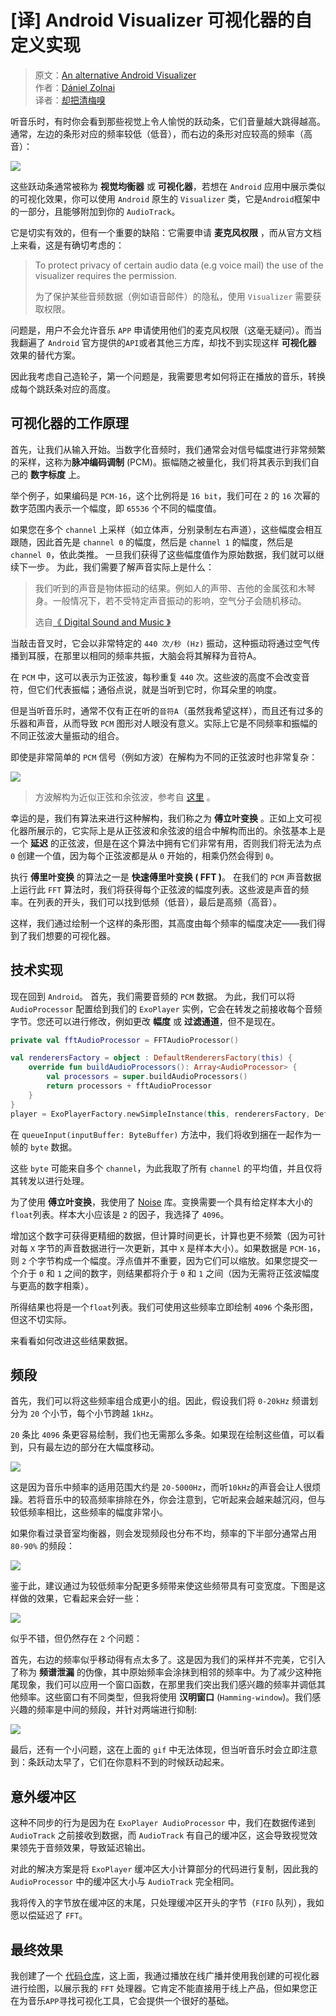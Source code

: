 # [译] Android Visualizer 可视化器的自定义实现

> 原文：[An alternative Android Visualizer](https://www.egeniq.com/blog/alternative-android-visualizer)  
> 作者：[Dániel Zolnai](https://www.egeniq.com/blog/alternative-android-visualizer)  
> 译者：[却把清梅嗅](https://github.com/qingmei2)  

听音乐时，有时你会看到那些视觉上令人愉悦的跃动条，它们音量越大跳得越高。通常，左边的条形对应的频率较低（低音），而右边的条形对应较高的频率（高音）：

![](image1.gif)

这些跃动条通常被称为 **视觉均衡器** 或 **可视化器**，若想在 `Android` 应用中展示类似的可视化效果，你可以使用 `Android` 原生的 `Visualizer` 类，它是`Android`框架中的一部分，且能够附加到你的 `AudioTrack`。

它是切实有效的，但有一个重要的缺陷：它需要申请 **麦克风权限** ，而从官方文档上来看，这是有确切考虑的：

> To protect privacy of certain audio data (e.g voice mail) the use of the visualizer requires the permission.
>
>为了保护某些音频数据（例如语音邮件）的隐私，使用 `Visualizer` 需要获取权限。

问题是，用户不会允许音乐 `APP` 申请使用他们的麦克风权限（这毫无疑问）。而当我翻遍了 `Android` 官方提供的`API`或者其他三方库，却找不到实现这样 **可视化器** 效果的替代方案。

因此我考虑自己造轮子，第一个问题是，我需要思考如何将正在播放的音乐，转换成每个跳跃条对应的高度。

## 可视化器的工作原理

首先，让我们从输入开始。当数字化音频时，我们通常会对信号幅度进行非常频繁的采样，这称为**脉冲编码调制** (PCM)。振幅随之被量化，我们将其表示到我们自己的 **数字标度** 上。

举个例子，如果编码是 `PCM-16`，这个比例将是 `16 bit`，我们可在 `2` 的 `16` 次幂的数字范围内表示一个幅度，即 `65536` 个不同的幅度值。

如果您在多个 `channel` 上采样（如立体声，分别录制左右声道），这些幅度会相互跟随，因此首先是 `channel 0` 的幅度，然后是 `channel 1` 的幅度，然后是 `channel 0`，依此类推。 一旦我们获得了这些幅度值作为原始数据，我们就可以继续下一步。 为此，我们需要了解声音实际上是什么：

> 我们听到的声音是物体振动的结果。例如人的声带、吉他的金属弦和木琴身。一般情况下，若不受特定声音振动的影响，空气分子会随机移动。  
>  
> 选自[《 Digital Sound and Music 》](http://digitalsoundandmusic.com/2-1-1-sound-waves-sine-waves-and-harmonic-motion/)

当敲击音叉时，它会以非常特定的 `440 次/秒 (Hz)` 振动，这种振动将通过空气传播到耳膜，在那里以相同的频率共振，大脑会将其解释为音符A。

在 `PCM` 中，这可以表示为正弦波，每秒重复 `440` 次。这些波的高度不会改变音符，但它们代表振幅；通俗点说，就是当听到它时，你耳朵里的响度。

但是当听音乐时，通常不仅有正在听的`音符A`（虽然我希望这样），而且还有过多的乐器和声音，从而导致 `PCM` 图形对人眼没有意义。实际上它是不同频率和振幅的不同正弦波大量振动的组合。

即使是非常简单的 `PCM` 信号（例如方波）在解构为不同的正弦波时也非常复杂：

![](image2.gif)

> 方波解构为近似正弦和余弦波，参考自 [这里](https://visualizingmath.tumblr.com/post/63962473846/1ucasvb-the-fourier-transform-takes-an-input) 。

幸运的是，我们有算法来进行这种解构，我们称之为 **傅立叶变换** 。正如上文可视化器所展示的，它实际上是从正弦波和余弦波的组合中解构而出的。余弦基本上是一个 **延迟** 的正弦波，但是在这个算法中拥有它们非常有用，否则我们将无法为点 `0` 创建一个值，因为每个正弦波都是从 `0` 开始的，相乘仍然会得到 `0`。

执行 **傅里叶变换** 的算法之一是 **快速傅里叶变换 ( FFT )**。 在我们的 `PCM` 声音数据上运行此 `FFT` 算法时，我们将获得每个正弦波的幅度列表。这些波是声音的频率。在列表的开头，我们可以找到低频（低音），最后是高频（高音）。

这样，我们通过绘制一个这样的条形图，其高度由每个频率的幅度决定——我们得到了我们想要的可视化器。

## 技术实现

现在回到 `Android`。 首先，我们需要音频的 `PCM` 数据。 为此，我们可以将 `AudioProcessor` 配置给到我们的 `ExoPlayer` 实例，它会在转发之前接收每个音频字节。您还可以进行修改，例如更改 **幅度** 或 **过滤通道**，但不是现在。

```Kotlin
private val fftAudioProcessor = FFTAudioProcessor()

val renderersFactory = object : DefaultRenderersFactory(this) {
    override fun buildAudioProcessors(): Array<AudioProcessor> {
        val processors = super.buildAudioProcessors()
        return processors + fftAudioProcessor
    }
}
player = ExoPlayerFactory.newSimpleInstance(this, renderersFactory, DefaultTrackSelector())
```

在 `queueInput(inputBuffer: ByteBuffer)` 方法中，我们将收到捆在一起作为一帧的 `byte` 数据。

这些 `byte` 可能来自多个 `channel`，为此我取了所有 `channel` 的平均值，并且仅将其转发以进行处理。

为了使用 **傅立叶变换**，我使用了 [Noise](https://github.com/paramsen/noise) 库。变换需要一个具有给定样本大小的`float`列表。样本大小应该是 `2` 的因子，我选择了 `4096`。

增加这个数字可获得更精细的数据，但计算时间更长，计算也更不频繁（因为可针对每 `X` 字节的声音数据进行一次更新，其中 `X` 是样本大小）。如果数据是 `PCM-16`，则 `2` 个字节构成一个幅度。浮点值并不重要，因为它们可以缩放。如果您提交一个介于 `0` 和 `1` 之间的数字，则结果都将介于 `0` 和 `1` 之间（因为无需将正弦波幅度与更高的数字相乘）。

所得结果也将是一个`float`列表。我们可使用这些频率立即绘制 `4096` 个条形图，但这不切实际。

来看看如何改进这些结果数据。

## 频段

首先，我们可以将这些频率组合成更小的组。因此，假设我们将 `0-20kHz` 频谱划分为 `20` 个小节，每个小节跨越 `1kHz`。

`20` 条比 `4096` 条更容易绘制，我们也无需那么多条。如果现在绘制这些值，可以看到，只有最左边的部分在大幅度移动。

![](image3.gif)

这是因为音乐中频率的适用范围大约是 `20-5000Hz`，而听`10kHz`的声音会让人很烦躁。若将音乐中的较高频率排除在外，你会注意到，它听起来会越来越沉闷，但与较低频率相比，这些频率的幅度非常小。

如果你看过录音室均衡器，则会发现频段也分布不均，频率的下半部分通常占用 `80-90%` 的频段：

![](image6.jpeg)

鉴于此，建议通过为较低频率分配更多频带来使这些频带具有可变宽度。下图是这样做的效果，它看起来会好一些：

![](image4.gif)

似乎不错，但仍然存在 `2` 个问题：

首先，右边的频率似乎移动得有点太多了。这是因为我们的采样并不完美，它引入了称为 **频谱泄漏** 的伪像，其中原始频率会涂抹到相邻的频率中。为了减少这种拖尾现象，我们可以应用一个窗口函数，在那里我们突出我们感兴趣的频率并调低其他频率。这些窗口有不同类型，但我将使用 **汉明窗口** (`Hamming-window`)。我们感兴趣的频率是中间的频段，并针对两端进行抑制:

![](image5.gif)

最后，还有一个小问题，这在上面的 `gif` 中无法体现，但当听音乐时会立即注意到：条跃动太早了，它们在你意料不到的时候跃动起来。

## 意外缓冲区

这种不同步的行为是因为在 `ExoPlayer AudioProcessor` 中，我们在数据传递到 `AudioTrack` 之前接收到数据，而 `AudioTrack` 有自己的缓冲区，这会导致视觉效果领先于音频效果，导致延迟输出。

对此的解决方案是将 `ExoPlayer` 缓冲区大小计算部分的代码进行复制，因此我的 `AudioProcessor` 中的缓冲区大小与 `AudioTrack` 完全相同。

我将传入的字节放在缓冲区的末尾，只处理缓冲区开头的字节（`FIFO` 队列），我如愿以偿延迟了 `FFT`。

## 最终效果

我创建了一个 [代码仓库](https://github.com/dzolnai/ExoVisualizer)，这上面，我通过播放在线广播并使用我创建的可视化器进行绘图，以展示我的 `FFT` 处理器。它肯定不能直接用于线上产品，但如果您正在为音乐`APP`寻找可视化工具，它会提供一个很好的基础。